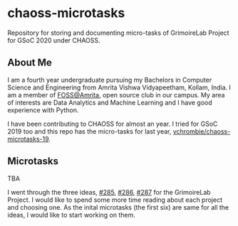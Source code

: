 # chaoss-microtasks
 Repository for storing and documenting micro-tasks of GrimoireLab Project for GSoC 2020 under CHAOSS.
 

## About Me

I am a fourth year undergraduate pursuing my Bachelors in Computer Science and Engineering from Amrita Vishwa Vidyapeetham, Kollam, India. I am a member of [FOSS@Amrita](https://amfoss.in), open source club in our campus. My area of interests are Data Analytics and Machine Learning and I have good experience with Python.

I have been contributing to CHAOSS for almost an year. I tried for GSoC 2019 too and this repo has the micro-tasks for last year, [vchrombie/chaoss-microtasks-19](https://github.com/vchrombie/chaoss-microtasks-19).


## Microtasks

TBA

I went through the three ideas, [#285](https://github.com/chaoss/grimoirelab/issues/285), [#286](https://github.com/chaoss/grimoirelab/issues/286), [#287](https://github.com/chaoss/grimoirelab/issues/287) for the GrimoireLab Project. I would like to spend some more time reading about each project and choosing one. As the inital microtasks (the first six) are same for all the ideas, I would like to start working on them.
